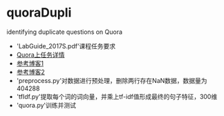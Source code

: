 # quoraDupli
identifying duplicate questions on Quora

- 'LabGuide_2017S.pdf'课程任务要求
- [Quora上任务详情](https://data.quora.com/First-Quora-Dataset-Release-Question-Pairs)
- [参考博客1](http://www.erogol.com/duplicate-question-detection-deep-learning/?utm_source=tuicool&utm_medium=referral)
- [参考博客2](https://explosion.ai/blog/quora-deep-text-pair-classification#dataset)
- 'preprocess.py'对数据进行预处理，删除两行存在NaN数据，数据量为404288
- 'tfIdf.py'提取每个词的词向量，并乘上tf-idf值形成最终的句子特征，300维
- 'quora.py'训练并测试

